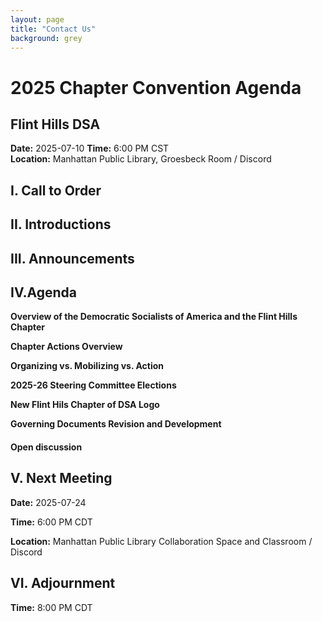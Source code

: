 ```yaml
---
layout: page
title: "Contact Us"
background: grey
---
```


# 2025 Chapter Convention Agenda
## Flint Hills DSA

**Date:** 2025-07-10
**Time:** 6:00 PM CST  
**Location:** Manhattan Public Library, Groesbeck Room / Discord  

## I. Call to Order

## II. Introductions

## III. Announcements

## IV.Agenda

**Overview of the Democratic Socialists of America and the Flint Hills Chapter**

**Chapter Actions Overview**

**Organizing vs. Mobilizing vs. Action** 

**2025-26 Steering Committee Elections**
 
**New Flint Hils Chapter of DSA Logo**

**Governing Documents Revision and Development**

#### Open discussion

## V. Next Meeting 
**Date:** 2025-07-24 

**Time:** 6:00 PM CDT  

**Location:** Manhattan Public Library Collaboration Space and Classroom / Discord  

## VI. Adjournment

**Time:** 8:00 PM CDT


